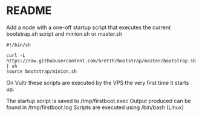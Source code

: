 README
======

Add a node with a one-off startup script that executes the current bootstrap.sh script and minion.sh or master.sh

    #!/bin/sh

    curl -L https://raw.githubusercontent.com/bretth/bootstrap/master/bootstrap.sh | sh 
    source bootstrap/minion.sh

On Vultr these scripts are executed by the VPS the very first time it starts up.

The startup script is saved to /tmp/firstboot.exec
Output produced can be found in /tmp/firstboot.log
Scripts are executed using /bin/bash (Linux)